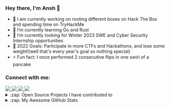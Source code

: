 <!--
**anshdhinhgra47/anshdhinhgra47** is a ✨ _special_ ✨ repository because its `README.md` (this file) appears on your GitHub profile.

Here are some ideas to get you started:

- 🔭 I’m currently working on ...
- 🌱 I’m currently learning ...
- 👯 I’m looking to collaborate on ...
- 🤔 I’m looking for help with ...
- 💬 Ask me about ...
- 📫 How to reach me: ...
- 😄 Pronouns: ...
- ⚡ Fun fact: ...
-->

### Hey there, I'm Ansh 👋

- 🔭 I am currently working on rooting different boxes on Hack The Box and spending time on TryHackMe
- 🌱 I’m currently learning Go and Rust 
- 👯 I’m currently looking for Winter 2023 SWE and Cyber Security Internship opportunities
- 🥅 2022 Goals: Participate in more CTFs and Hackathons, and lose some weight!(well that's every year's goal so nothing special)
- ⚡ Fun fact: I once performed 2 consecutive flips in one swirl of a pancake

### Connect with me:

<a href="https://www.linkedin.com/in/ansh-dhingra-a88621197/">
  <img src="https://img.shields.io/badge/LinkedIn-0077B5?style=for-the-badge&logo=linkedin&logoColor=white" />
</a>

<a href="https://dev.to/anshdhinhgra47">
  <img src="https://img.shields.io/badge/dev.to-0A0A0A?style=for-the-badge&logo=dev.to&logoColor=white" />
</a>

<a href="mailto:a24dhing@uwaterloo.ca">
  <img src="https://img.shields.io/badge/Microsoft_Outlook-0078D4?style=for-the-badge&logo=microsoft-outlook&logoColor=white" />
</a>

<a href="https://www.hackerrank.com/A_nshD?hr_r=1">
  <img src="https://img.shields.io/badge/HackerRank-2EC866?style=for-the-badge&logo=HACKERRANK&logoColor=white" />
</a>

<br />

<details>
  <summary>:zap: Open Source Projects I have contributed to</summary>
  
<!--START_SECTION:activity-->
[![Readme Card](https://github-readme-stats.vercel.app/api/pin/?username=anshdhinhgra47&repo=jsx-readme)](https://github.com/anshdhinhgra47/jsx-readme)
[![Readme Card](https://github-readme-stats.vercel.app/api/pin/?username=anshdhinhgra47&repo=layer5)](https://github.com/anshdhinhgra47/layer5)
[![Readme Card](https://github-readme-stats.vercel.app/api/pin/?username=anshdhinhgra47&repo=Contribute-to-this-project)](https://github.com/anshdhinhgra47/Contribute-to-this-project)
<!--END_SECTION:activity-->

</details>

<details>
  <summary>:zap: My Awesome GitHub Stats</summary>

  ![Ansh's GitHub stats](https://github-readme-stats.vercel.app/api?username=anshdhinhgra47&show_icons=true&theme=radical) [![Top Langs](https://github-readme-stats.vercel.app/api/top-langs/?username=anshdhinhgra47&langs_count=8&layout=compact&theme=radical)](https://github.com/anshdhinhgra47/github-readme-stats)

</details>
